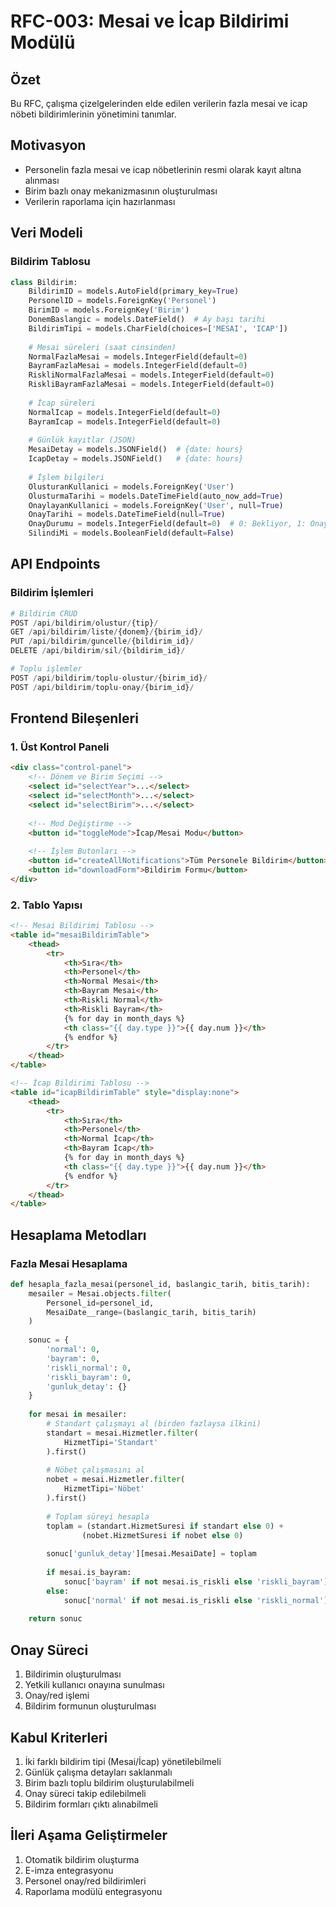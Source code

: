 # RFC-003: Mesai ve İcap Bildirimi Modülü

## Özet
Bu RFC, çalışma çizelgelerinden elde edilen verilerin fazla mesai ve icap nöbeti bildirimlerinin yönetimini tanımlar.

## Motivasyon
- Personelin fazla mesai ve icap nöbetlerinin resmi olarak kayıt altına alınması
- Birim bazlı onay mekanizmasının oluşturulması
- Verilerin raporlama için hazırlanması

## Veri Modeli

### Bildirim Tablosu
```python
class Bildirim:
    BildirimID = models.AutoField(primary_key=True)
    PersonelID = models.ForeignKey('Personel')
    BirimID = models.ForeignKey('Birim')
    DonemBaslangic = models.DateField()  # Ay başı tarihi
    BildirimTipi = models.CharField(choices=['MESAI', 'ICAP'])
    
    # Mesai süreleri (saat cinsinden)
    NormalFazlaMesai = models.IntegerField(default=0)
    BayramFazlaMesai = models.IntegerField(default=0)
    RiskliNormalFazlaMesai = models.IntegerField(default=0)
    RiskliBayramFazlaMesai = models.IntegerField(default=0)
    
    # İcap süreleri
    NormalIcap = models.IntegerField(default=0)
    BayramIcap = models.IntegerField(default=0)
    
    # Günlük kayıtlar (JSON)
    MesaiDetay = models.JSONField()  # {date: hours}
    IcapDetay = models.JSONField()   # {date: hours}
    
    # İşlem bilgileri
    OlusturanKullanici = models.ForeignKey('User')
    OlusturmaTarihi = models.DateTimeField(auto_now_add=True)
    OnaylayanKullanici = models.ForeignKey('User', null=True)
    OnayTarihi = models.DateTimeField(null=True)
    OnayDurumu = models.IntegerField(default=0)  # 0: Bekliyor, 1: Onaylandı
    SilindiMi = models.BooleanField(default=False)
```

## API Endpoints

### Bildirim İşlemleri
```python
# Bildirim CRUD
POST /api/bildirim/olustur/{tip}/
GET /api/bildirim/liste/{donem}/{birim_id}/
PUT /api/bildirim/guncelle/{bildirim_id}/
DELETE /api/bildirim/sil/{bildirim_id}/

# Toplu işlemler
POST /api/bildirim/toplu-olustur/{birim_id}/
POST /api/bildirim/toplu-onay/{birim_id}/
```

## Frontend Bileşenleri

### 1. Üst Kontrol Paneli
```html
<div class="control-panel">
    <!-- Dönem ve Birim Seçimi -->
    <select id="selectYear">...</select>
    <select id="selectMonth">...</select>
    <select id="selectBirim">...</select>
    
    <!-- Mod Değiştirme -->
    <button id="toggleMode">İcap/Mesai Modu</button>
    
    <!-- İşlem Butonları -->
    <button id="createAllNotifications">Tüm Personele Bildirim</button>
    <button id="downloadForm">Bildirim Formu</button>
</div>
```

### 2. Tablo Yapısı
```html
<!-- Mesai Bildirimi Tablosu -->
<table id="mesaiBildirimTable">
    <thead>
        <tr>
            <th>Sıra</th>
            <th>Personel</th>
            <th>Normal Mesai</th>
            <th>Bayram Mesai</th>
            <th>Riskli Normal</th>
            <th>Riskli Bayram</th>
            {% for day in month_days %}
            <th class="{{ day.type }}">{{ day.num }}</th>
            {% endfor %}
        </tr>
    </thead>
</table>

<!-- İcap Bildirimi Tablosu -->
<table id="icapBildirimTable" style="display:none">
    <thead>
        <tr>
            <th>Sıra</th>
            <th>Personel</th>
            <th>Normal İcap</th>
            <th>Bayram İcap</th>
            {% for day in month_days %}
            <th class="{{ day.type }}">{{ day.num }}</th>
            {% endfor %}
        </tr>
    </thead>
</table>
```

## Hesaplama Metodları

### Fazla Mesai Hesaplama
```python
def hesapla_fazla_mesai(personel_id, baslangic_tarih, bitis_tarih):
    mesailer = Mesai.objects.filter(
        Personel_id=personel_id,
        MesaiDate__range=(baslangic_tarih, bitis_tarih)
    )
    
    sonuc = {
        'normal': 0,
        'bayram': 0,
        'riskli_normal': 0,
        'riskli_bayram': 0,
        'gunluk_detay': {}
    }
    
    for mesai in mesailer:
        # Standart çalışmayı al (birden fazlaysa ilkini)
        standart = mesai.Hizmetler.filter(
            HizmetTipi='Standart'
        ).first()
        
        # Nöbet çalışmasını al
        nobet = mesai.Hizmetler.filter(
            HizmetTipi='Nöbet'
        ).first()
        
        # Toplam süreyi hesapla
        toplam = (standart.HizmetSuresi if standart else 0) + 
                (nobet.HizmetSuresi if nobet else 0)
        
        sonuc['gunluk_detay'][mesai.MesaiDate] = toplam
        
        if mesai.is_bayram:
            sonuc['bayram' if not mesai.is_riskli else 'riskli_bayram'] += toplam
        else:
            sonuc['normal' if not mesai.is_riskli else 'riskli_normal'] += toplam
            
    return sonuc
```

## Onay Süreci
1. Bildirimin oluşturulması
2. Yetkili kullanıcı onayına sunulması
3. Onay/red işlemi
4. Bildirim formunun oluşturulması

## Kabul Kriterleri
1. İki farklı bildirim tipi (Mesai/İcap) yönetilebilmeli
2. Günlük çalışma detayları saklanmalı
3. Birim bazlı toplu bildirim oluşturulabilmeli
4. Onay süreci takip edilebilmeli
5. Bildirim formları çıktı alınabilmeli

## İleri Aşama Geliştirmeler
1. Otomatik bildirim oluşturma
2. E-imza entegrasyonu
3. Personel onay/red bildirimleri
4. Raporlama modülü entegrasyonu
